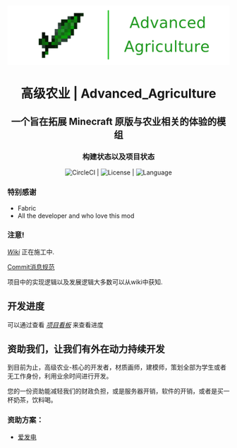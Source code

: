 ![Logo](others/AdvAgri.png)

<center> <h1> 高级农业 | Advanced_Agriculture</h1> </center>

<center> <h2> 一个旨在拓展 Minecraft 原版与农业相关的体验的模组 </h2> </center>



<center><h3>构建状态以及项目状态</h3></center>
<center>

![CircleCI](https://circleci.com/gh/MysteriousStudio/AdvancedAgriculture-core.svg?style=svg) | ![License](https://img.shields.io/badge/License-GPLv3-brightgreen) | ![Language](https://img.shields.io/badge/Language-Java-blue)

</center>

### 特别感谢

- Fabric
- All the developer and who love this mod

### 注意!

_[Wiki](https://github.com/MysteriousStudio/AdvancedAgriculture-core/wiki)_ 正在施工中.

[Commit消息规范](./markdowns/Commit.md)

项目中的实现逻辑以及发展逻辑大多数可以从wiki中获知.

## 开发进度

可以通过查看 _[项目看板](https://github.com/MysteriousStudio/AdvancedAgriculture-core/projects/1)_ 来查看进度

## 资助我们，让我们有外在动力持续开发

到目前为止，高级农业-核心的开发者，材质画师，建模师，策划全部为学生或者无工作身份，利用业余时间进行开发。

您的一份资助能减轻我们的财政负担，或是服务器开销，软件的开销，或者是买一杯奶茶，饮料喝。

### 资助方案：

- [爱发电](https://afdian.net/@AdvAgri_Core)
